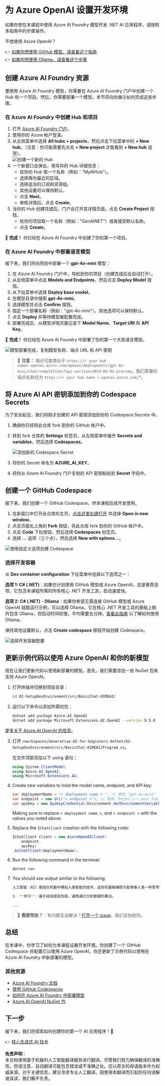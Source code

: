 # 为 Azure OpenAI 设置开发环境

如果你想在本课程中使用 Azure AI Foundry 模型开发 .NET AI 应用程序，请按照本指南中的步骤操作。

不想使用 Azure OpenAI？

👉 [如果你想使用 GitHub 模型，请查看这个指南](README.md)  
👉 [如果你想使用 Ollama，请查看这个步骤](getting-started-ollama.md)

## 创建 Azure AI Foundry 资源

要使用 Azure AI Foundry 模型，你需要在 Azure AI Foundry 门户中创建一个 Hub 和一个项目。然后，你需要部署一个模型。本节将向你展示如何完成这些步骤。

### 在 Azure AI Foundry 中创建 Hub 和项目

1. 打开 [Azure AI Foundry 门户](https://ai.azure.com/)。
2. 使用你的 Azure 帐户登录。
3. 从左侧菜单中选择 **All hubs + projects**，然后点击下拉菜单中的 **+ New hub**。（注意：你可能需要先点击 **+ New project** 才能看到 **+ New hub** 选项）。  
    ![创建一个新的 Hub](../../../translated_images/ai-foundry-hub-selection.dc9bf6b90ab4b2b9f94ae6274422bcd318ee09091350750062740479f69a651c.zh.png)
4. 一个新窗口会弹出，填写你的 Hub 详细信息：
    - 给你的 Hub 取一个名称（例如："MyAIHub"）。
    - 选择离你最近的区域。
    - 选择适当的订阅和资源组。
    - 其他设置可以保持默认。
    - 点击 **Next**。
    - 审核详情后，点击 **Create**。
5. 当你的 Hub 创建完成后，门户会打开其详情页面。点击 **Create Project** 按钮。
    - 给你的项目取一个名称（例如："GenAINET"）或者接受默认名称。
    - 点击 **Create**。

🎉 **完成！** 你已经在 Azure AI Foundry 中创建了你的第一个项目。

### 在 Azure AI Foundry 中部署语言模型

接下来，我们将向项目中部署一个 **gpt-4o-mini** 模型：

1. 在 Azure AI Foundry 门户中，导航到你的项目（创建完成后会自动打开）。
2. 从左侧菜单中点击 **Models and Endpoints**，然后点击 **Deploy Model** 按钮。
3. 从下拉菜单中选择 **Deploy base model**。
4. 在模型目录中搜索 **gpt-4o-mini**。
5. 选择模型并点击 **Confirm** 按钮。
6. 指定一个部署名称（例如："gpt-4o-mini"）。其他选项可以保持默认。
7. 点击 **Deploy** 并等待模型被配置完成。
8. 部署完成后，从模型详情页面记录下 **Model Name**、**Target URI** 和 **API Key**。

🎉 **完成！** 你已经在 Azure AI Foundry 中部署了你的第一个大型语言模型。

![模型部署完成，复制模型名称、端点 URL 和 API 密钥](../../../translated_images/deploytoazure-20-copymodelinfo.9797a0bffd24459c9b977d98e18a089accaece2917d2abcde4ab96db957e0fcb.zh.png)

> 📝 **注意：** 端点可能类似于 `https://< your hub name>.openai.azure.com/openai/deployments/gpt-4o-mini/chat/completions?api-version=2024-08-01-preview`。我们需要的端点名称仅为 `https://< your hub name >.openai.azure.com/`*。

## 将 Azure AI API 密钥添加到你的 Codespace Secrets

为了安全起见，我们将刚才创建的 API 密钥添加到你的 Codespace Secrets 中。

1. 确保你已经将此仓库 fork 到你的 GitHub 帐户中。
2. 转到 fork 仓库的 **Settings** 标签页，从左侧菜单中展开 **Secrets and variables**，然后选择 **Codespaces**。

    ![添加新的 Codespace Secret](../../../translated_images/codespaces-secret.0e168026d0078356489f51ca61b195603283511c73bb805b056619f994652f7c.zh.jpeg)
3. 将你的 Secret 命名为 **AZURE_AI_KEY**。
4. 将你从 Azure AI Foundry 门户复制的 API 密钥粘贴到 **Secret** 字段中。

## 创建一个 GitHub Codespace

接下来，我们创建一个 GitHub Codespace，供本课程后续开发使用。

1. 在新窗口中打开此仓库的主页，[点击这里右键打开](https://github.com/microsoft/Generative-AI-for-beginners-dotnet) 并选择 **Open in new window**。
2. 点击页面右上角的 **Fork** 按钮，将此仓库 fork 到你的 GitHub 帐户中。
3. 点击 **Code** 下拉按钮，然后选择 **Codespaces** 标签页。
4. 选择 **...** 选项（三个点），然后选择 **New with options...**。

![使用自定义选项创建 Codespace](../../../translated_images/creating-codespace.0e7334f85cf4c8d0e080a0d5b4c76c24c5bbe6bddf48dcd1403e092ea0d9bce9.zh.png)

### 选择开发容器

从 **Dev container configuration** 下拉菜单中选择以下选项之一：

**选项 1: C# (.NET)**：如果你计划使用 GitHub 模型或 Azure OpenAI，这是推荐选项。它包含本课程所需的所有核心 .NET 开发工具，启动速度快。

**选项 2: C# (.NET) - Ollama**：如果你希望无需连接 GitHub 模型或 Azure OpenAI 就能运行示例，可以选择 Ollama。它在核心 .NET 开发工具的基础上额外包含 Ollama，但启动时间较慢，平均需要五分钟。[查看此指南](getting-started-ollama.md) 以了解如何使用 Ollama。

保持其他设置默认，点击 **Create codespace** 按钮开始创建 Codespace。

![选择开发容器配置](../../../translated_images/select-container-codespace.9b8ca34b6ff8b4cb80973924cbc1894cf7672d233b0055b47f702db60c4c6221.zh.png)

## 更新示例代码以使用 Azure OpenAI 和你的新模型

现在让我们更新代码以使用新部署的模型。首先，我们需要添加一些 NuGet 包来支持 Azure OpenAI。

1. 打开终端并切换到项目目录：

    ```bash
    cd 02-SetupDevEnvironment/src/BasicChat-01MEAI/
    ```

2. 运行以下命令以添加所需的包：

    ```bash
    dotnet add package Azure.AI.OpenAI
    dotnet add package Microsoft.Extensions.AI.OpenAI --version 9.5.0
    ```

[更多关于 Azure.AI.OpenAI 的信息](https://www.nuget.org/packages/Azure.AI.OpenAI/2.1.0#show-readme-container)。

3. 打开 `/workspaces/Generative-AI-for-beginners-dotnet/02-SetupDevEnvironment/src/BasicChat-01MEAI/Program.cs`。

    在文件顶部添加以下 using 语句：

    ```csharp
    using System.ClientModel;
    using Azure.AI.OpenAI;
    using Microsoft.Extensions.AI;

1. Create new variables to hold the model name, endpoint, and API key:

    ```csharp
    var deploymentName = "< deployment name > "; // 例如 "gpt-4o-mini"
    var endpoint = new Uri("< endpoint >"); // 例如 "https://< your hub name >.openai.azure.com/"
    var apiKey = new ApiKeyCredential(Environment.GetEnvironmentVariable("AZURE_AI_SECRET"));
    ```

    Making sure to replace `< deployment name >`, and `< endpoint >` with the values you noted above.

1. Replace the `IChatClient` creation with the following code:

    ```csharp
    IChatClient client = new AzureOpenAIClient(
        endpoint,
        apiKey)
    .AsChatClient(deploymentName);
    ```

1. Run the following command in the terminal:

    ```bash
    dotnet run
    ```

1. You should see output similar to the following:

    ```bash
    人工智能（AI）是指在机器中模拟人类智能的技术，这些机器被编程为能够像人类一样思考和学习。AI 包括多种技术和方法，使计算机和系统能够执行通常需要人类智能的任务。这些任务包括：

    1. **学习**：基于经验提高性能，通常通过分析数据的算法。
    
    ...
    ```

> 🙋 **需要帮助？**：有问题无法解决？[打开一个 issue](https://github.com/microsoft/Generative-AI-for-beginners-dotnet/issues/new?template=Blank+issue)，我们会协助你。

## 总结

在本课中，你学习了如何为本课程设置开发环境。你创建了一个 GitHub Codespace 并配置它以使用 Azure OpenAI。你还更新了示例代码以使用在 Azure AI Foundry 中新部署的模型。

### 其他资源

- [Azure AI Foundry 文档](https://learn.microsoft.com/azure/ai-services/)
- [使用 GitHub Codespaces](https://docs.github.com/en/codespaces/getting-started)
- [如何在 Azure AI Foundry 中部署模型](https://learn.microsoft.com/azure/ai-services/deploy/)
- [Azure.AI.OpenAI NuGet 包](https://www.nuget.org/packages/Azure.AI.OpenAI)

## 下一步

接下来，我们将探索如何创建你的第一个 AI 应用程序！🚀

👉 [核心生成式 AI 技术](../03-CoreGenerativeAITechniques/readme.md)

**免责声明**：  
本文档使用基于机器的人工智能翻译服务进行翻译。尽管我们努力确保翻译的准确性，但请注意，自动翻译可能包含错误或不准确之处。应以原文的母语版本作为权威来源。对于关键信息，建议寻求专业人工翻译。因使用本翻译而引起的任何误解或误读，我们概不负责。